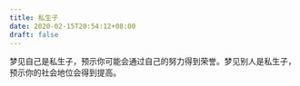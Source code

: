 ```yaml
---
title: 私生子
date: 2020-02-15T20:54:12+08:00
draft: false
---
```


梦见自己是私生子，预示你可能会通过自己的努力得到荣誉。梦见别人是私生子，预示你的社会地位会得到提高。